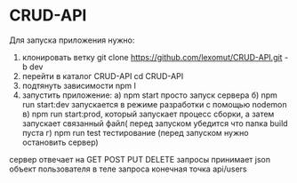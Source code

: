 # CRUD-API
Для запуска приложения нужно:
1. клонировать  ветку       git clone https://github.com/lexomut/CRUD-API.git -b dev
2. перейти в каталог CRUD-API   cd CRUD-API
3. подтянуть зависимости  npm I
4. запустить приложение: 
a) npm start   просто запуск сервера
б) npm run start:dev  запускается в режиме разработки с помощью nodemon
в) npm run start:prod, который запускает процесс сборки,
а затем запускает связанный файл( перед запуском убедится что папка build пуста
г) npm run test   тестирование (перед запуском нужно остановить сервер)

сервер отвечает на GET POST PUT DELETE запросы  принимает json объект пользователя в теле запроса 
    конечная точка api/users


